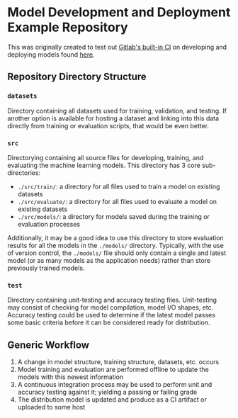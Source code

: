 # Model Development and Deployment Example Repository

This was originally created to test out [Gitlab's built-in CI](https://about.gitlab.com/product/continuous-integration/) on developing and deploying models found [here](https://gitlab.com/AndrewSpittlemeister/ML-Dev-Example). 

## Repository Directory Structure

### ```datasets```

Directory containing all datasets used for training, validation, and testing. If another option is available for hosting a dataset and linking into this data directly from training or evaluation scripts, that would be even better.

### ```src```

Directorying containing all source files for developing, training, and evaluating the machine learning models. This directory has 3 core sub-directories:

- ```./src/train/```: a directory for all files used to train a model on existing datasets
- ```./src/evaluate/```: a directory for all files used to evaluate a model on existing datasets
- ```./src/models/```: a directory for models saved during the training or evaluation processes

Additionally, it may be a good idea to use this directory to store evaluation results for all the models in the ```./models/``` directory. Typically, with the use of version control, the ```./models/``` file should only contain a single and latest model (or as many models as the application needs) rather than store previously trained models.

### ```test```

Directory containing unit-testing and accuracy testing files. Unit-testing may consist of checking for model compilation, model I/O shapes, etc. Accuracy testing could be used to determine if the latest model passes some basic criteria before it can be considered ready for distribution.

## Generic Workflow

1. A change in model structure, training structure, datasets, etc. occurs
2. Model training and evaluation are performed offline to update the models with this newest information
3. A continuous integration process may be used to perform unit and accuracy testing against it; yielding a passing or failing grade
4. The distribution model is updated and produce as a CI artifact or uploaded to some host

